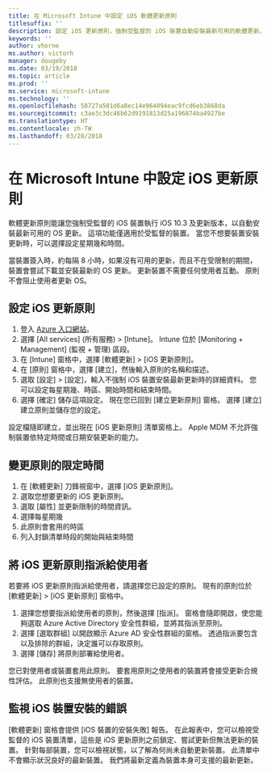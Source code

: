 ```yaml
---
title: 在 Microsoft Intune 中設定 iOS 軟體更新原則
titlesuffix: ''
description: 設定 iOS 更新原則，強制受監督的 iOS 裝置自動安裝最新可用的軟體更新。
keywords: ''
author: vhorne
ms.author: victorh
manager: dougeby
ms.date: 03/19/2018
ms.topic: article
ms.prod: ''
ms.service: microsoft-intune
ms.technology: ''
ms.openlocfilehash: 58727a501d6a8ec14e964094eac9fcd6eb3868da
ms.sourcegitcommit: c3ae3c3dc46b62d9191813d25a196874ba4927be
ms.translationtype: HT
ms.contentlocale: zh-TW
ms.lasthandoff: 03/28/2018
---
```

# <a name="configure-ios-update-policies-in-microsoft-intune"></a>在 Microsoft Intune 中設定 iOS 更新原則

軟體更新原則能讓您強制受監督的 iOS 裝置執行 iOS 10.3 及更新版本，以自動安裝最新可用的 OS 更新。 這項功能僅適用於受監督的裝置。 當您不想要裝置安裝更新時，可以選擇設定星期幾和時間。 

當裝置簽入時，約每隔 8 小時，如果沒有可用的更新，而且不在受限制的期間，裝置會嘗試下載並安裝最新的 OS 更新。 更新裝置不需要任何使用者互動。 原則不會阻止使用者更新 OS。

## <a name="configure-the-ios-update-policy"></a>設定 iOS 更新原則
1. 登入 [Azure 入口網站](https://portal.azure.com)。
2. 選擇 [All services] (所有服務) > [Intune]。 Intune 位於 [Monitoring + Management] (監視 + 管理) 區段。
3. 在 [Intune] 窗格中，選擇 [軟體更新] > [iOS 更新原則]。
4. 在 [原則] 窗格中，選擇 [建立]，然後輸入原則的名稱和描述。
5. 選取 [設定] > [設定]，輸入不強制 iOS 裝置安裝最新更新時的詳細資料。 您可以設定每星期幾、時區、開始時間和結束時間。
6. 選擇 [確定] 儲存這項設定。 現在您已回到 [建立更新原則] 窗格。 選擇 [建立] 建立原則並儲存您的設定。

設定檔隨即建立，並出現在 [iOS 更新原則] 清單窗格上。 Apple MDM 不允許強制裝置依特定時間或日期安裝更新的能力。 

## <a name="change-the-restricted-times-for-the-policy"></a>變更原則的限定時間

1.  在 [軟體更新] 刀鋒視窗中，選擇 [iOS 更新原則]。
2.  選取您想要更新的 iOS 更新原則。
3.  選取 [屬性] 並更新限制的時間資訊。
4.  選擇每星期幾
5.  此原則會套用的時區
6.  列入封鎖清單時段的開始與結束時間

## <a name="assign-an-ios-update-policy-to-users"></a>將 iOS 更新原則指派給使用者

若要將 iOS 更新原則指派給使用者，請選擇您已設定的原則。 現有的原則位於 [軟體更新] > [iOS 更新原則] 窗格中。

1. 選擇您想要指派給使用者的原則，然後選擇 [指派]。 窗格會隨即開啟，使您能夠選取 Azure Active Directory 安全性群組，並將其指派至原則。
2. 選擇 [選取群組] 以開啟顯示 Azure AD 安全性群組的窗格。 透過指派要包含以及排除的群組，決定誰可以存取原則。
3. 選擇 [儲存] 將原則部署給使用者。

您已對使用者或裝置套用此原則。 要套用原則之使用者的裝置將會接受更新合規性評估。 此原則也支援無使用者的裝置。

## <a name="monitor-ios-device-installation-failures"></a>監視 iOS 裝置安裝的錯誤
<!-- 1352223 -->
[軟體更新] 窗格會提供 [iOS 裝置的安裝失敗] 報告。 在此報表中，您可以檢視受監督的 iOS 裝置清單，這些是 iOS 更新原則之前鎖定、嘗試更新但無法更新的裝置。 針對每部裝置，您可以檢視狀態，以了解為何尚未自動更新裝置。 此清單中不會顯示狀況良好的最新裝置。 我們將最新定義為裝置本身可支援的最新更新。

